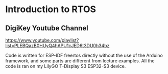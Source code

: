# Introduction to RTOS
## DigiKey Youtube Channel
https://www.youtube.com/playlist?list=PLEBQazB0HUyQ4hAPU1cJED6t3DU0h34bz

Code is written for ESP-IDF freertos directly without the use of the Arduino framework, and some parts are different from lecture examples. All the code is ran on my LilyGO T-Display S3 ESP32-S3 device.
